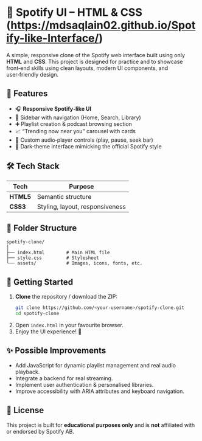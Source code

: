 # 🎵 Spotify UI – HTML & CSS (https://mdsaqlain02.github.io/Spotify-like-Interface/)

A simple, responsive clone of the Spotify web interface built using only **HTML** and **CSS**. This project is designed for practice and to showcase front‑end skills using clean layouts, modern UI components, and user‑friendly design.

## 🚀 Features

- 🎧 **Responsive Spotify‑like UI**
- 📁 Sidebar with navigation (Home, Search, Library)
- ➕ Playlist creation & podcast browsing section
- 📈 “Trending now near you” carousel with cards
- 🎵 Custom audio‑player controls (play, pause, seek bar)
- 🌙 Dark‑theme interface mimicking the official Spotify style

## 🛠️ Tech Stack

| Tech | Purpose |
|------|---------|
| **HTML5** | Semantic structure |
| **CSS3**  | Styling, layout, responsiveness |

## 📂 Folder Structure

```text
spotify-clone/
│
├── index.html        # Main HTML file
├── style.css         # Stylesheet
└── assets/           # Images, icons, fonts, etc.
```



## 📌 Getting Started

1. **Clone** the repository / download the ZIP:
   ```bash
   git clone https://github.com/<your-username>/spotify-clone.git
   cd spotify-clone
   ```
2. Open `index.html` in your favourite browser.
3. Enjoy the UI experience! 🎉

## ✨ Possible Improvements

- Add JavaScript for dynamic playlist management and real audio playback.
- Integrate a backend for real streaming.
- Implement user authentication & personalised libraries.
- Improve accessibility with ARIA attributes and keyboard navigation.

## 📖 License

This project is built for **educational purposes only** and is **not** affiliated with or endorsed by Spotify AB.
